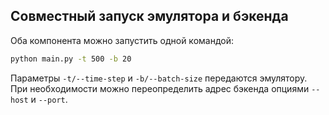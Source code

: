 ## Совместный запуск эмулятора и бэкенда

Оба компонента можно запустить одной командой:

```bash
python main.py -t 500 -b 20
```

Параметры `-t/--time-step` и `-b/--batch-size` передаются эмулятору. При необходимости можно
переопределить адрес бэкенда опциями `--host` и `--port`.
